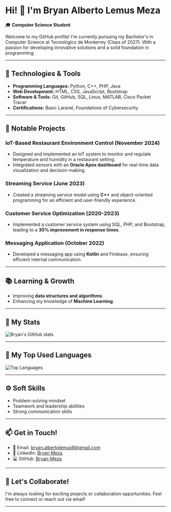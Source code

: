 # Hi! 👋 I'm Bryan Alberto Lemus Meza

🎓 **Computer Science Student**

Welcome to my GitHub profile! I'm currently pursuing my Bachelor's in Computer Science at Tecnológico de Monterrey (Class of 2027). With a passion for developing innovative solutions and a solid foundation in programming.

---

## 🔧 Technologies & Tools

- **Programming Languages:** Python, C++, PHP, Java
- **Web Development:** HTML, CSS, JavaScript, Bootstrap
- **Software & Tools:** Git, GitHub, SQL, Linux, MATLAB, Cisco Packet Tracer
- **Certifications:** Basic Laravel, Foundations of Cybersecurity

---

## 🚀 Notable Projects

### **IoT-Based Restaurant Environment Control** (November 2024)
- Designed and implemented an IoT system to monitor and regulate temperature and humidity in a restaurant setting.
- Integrated sensors with an **Oracle Apex dashboard** for real-time data visualization and decision-making.

### **Streaming Service** (June 2023)
- Created a streaming service model using **C++** and object-oriented programming for an efficient and user-friendly experience.

### **Customer Service Optimization** (2020-2023)
- Implemented a customer service system using SQL, PHP, and Bootstrap, leading to a **30% improvement in response times**.

### **Messaging Application** (October 2022)
- Developed a messaging app using **Kotlin** and Firebase, ensuring efficient internal communication.

---

## 📚 Learning & Growth
- Improving **data structures and algorithms**.
- Enhancing my knowledge of **Machine Learning**.

---

## 🌟 My Stats
![Bryan's GitHub stats](https://github-readme-stats.vercel.app/api?username=Bryan-Meza&show_icons=true&theme=radical)

---

## 🌟 My Top Used Languages
![Top Languages](https://github-readme-stats.vercel.app/api/top-langs/?username=Bryan-Meza&layout=compact&theme=radical)

---

## ⚙️ Soft Skills
- Problem-solving mindset
- Teamwork and leadership abilities
- Strong communication skills

---

## 📫 Get in Touch!

- 📧 Email: [bryan.albertolemus9@gmail.com](mailto:bryan.albertolemus9@gmail.com)
- 💼 LinkedIn: [Bryan Meza](https://www.linkedin.com/in/bryan-meza)
- 💻 GitHub: [Bryan-Meza](https://github.com/Bryan-Meza)

---

## 🤝 Let's Collaborate!
I'm always looking for exciting projects or collaboration opportunities. Feel free to connect or reach out via email!

---

